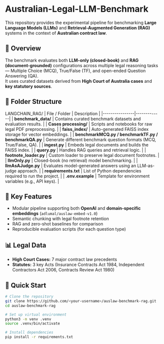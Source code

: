 # Australian-Legal-LLM-Benchmark
This repository provides the experimental pipeline for benchmarking **Large Language Models (LLMs)** and **Retrieval-Augmented Generation (RAG)** systems in the context of **Australian contract law**.

## 📘 Overview
The benchmark evaluates both **LLM-only (closed-book)** and **RAG (document-grounded)** configurations across multiple legal reasoning tasks — Multiple Choice (MCQ), True/False (TF), and open-ended Question Answering (QA).  
It uses curated datasets derived from **High Court of Australia cases** and **key statutory sources**.

## 📂 Folder Structure
LANGCHAIN_RAG/
| File / Folder | Description |
|----------------|-------------|
| **benchmark_data/** | Contains curated benchmark datasets and evaluation results. |
| **Cases processing/** | Scripts and notebooks for raw legal PDF preprocessing. |
| **faiss_index/** | Auto-generated FAISS index storage for vector embeddings. |
| **benchmarkMCQ.py / benchmarkTF.py / benchmarkQA.py** | Generate different benchmark question formats (MCQ, True/False, QA). |
| **ingest.py** | Embeds legal documents and builds the FAISS index. |
| **query.py** | Handles RAG queries and retrieval logic. |
| **footnote_loader.py** | Custom loader to preserve legal document footnotes. |
| **llmOnly.py** | Closed-book (no retrieval) model benchmarking. |
| **llmAsAJudge.py** | Evaluates model-generated answers using an LLM-as-judge approach. |
| **requirements.txt** | List of Python dependencies required to run the project. |
| **.env.example** | Template for environment variables (e.g., API keys). |


## 🧠 Key Features
- Modular pipeline supporting both **OpenAI** and **domain-specific embeddings** (`adlumal/auslaw-embed-v1.0`)
- Semantic chunking with legal footnote retention
- RAG and zero-shot baselines for comparison
- Reproducible evaluation scripts (for each question type)

## 📊 Legal Data
- **High Court Cases:** 7 major contract law precedents
- **Statutes:** 3 key Acts (Insurance Contracts Act 1984, Independent Contractors Act 2006, Contracts Review Act 1980)

## 🚀 Quick Start
```bash
# Clone the repository
git clone https://github.com/<your-username>/auslaw-benchmark-rag.git
cd auslaw-benchmark-rag

# Set up virtual environment
python3 -m venv .venv
source .venv/bin/activate

# Install dependencies
pip install -r requirements.txt
